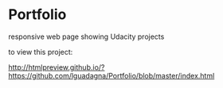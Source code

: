 # Portfolio
responsive web page showing Udacity projects

to view this project: 

http://htmlpreview.github.io/?https://github.com/lguadagna/Portfolio/blob/master/index.html
